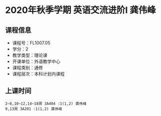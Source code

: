 # 2020年秋季学期 英语交流进阶I 龚伟峰






## 课程信息

- 课程号：FL1007.05
- 学分：2
- 教学类型：理论课
- 开课单位：外语教学中心
- 课程类别：通修
- 课程层次：本科计划内课程

## 上课时间

```
2~8,10~12,14~18周 3A404 :1(1,2) 龚伟峰
9,13周 3A201 :1(1,2) 龚伟峰
```

